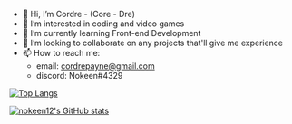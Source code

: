 - 👋 Hi, I’m Cordre - (Core - Dre)
- 👀 I’m interested in coding and video games
- 🌱 I’m currently learning Front-end Development
- 💞️ I’m looking to collaborate on any projects that'll give me experience
- 📫 How to reach me:
  * email: cordrepayne@gmail.com
  * discord: Nokeen#4329

[![Top Langs](https://github-readme-stats.vercel.app/api/top-langs/?username=nokeen12)](https://github.com/nokeen12/github-readme-stats)

[![nokeen12's GitHub stats](https://github-readme-stats.vercel.app/api?username=nokeen12)](https://github.com/nokeen12/github-readme-stats)

<!---
nokeen12/nokeen12 is a ✨ special ✨ repository because its `README.md` (this file) appears on your GitHub profile.
You can click the Preview link to take a look at your changes.
--->
